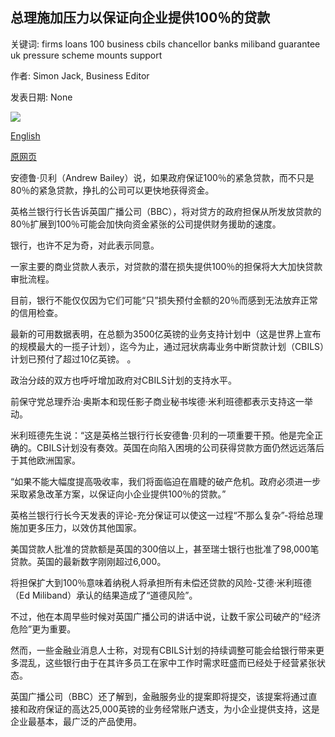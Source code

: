## 总理施加压力以保证向企业提供100％的贷款

关键词: firms loans 100 business cbils chancellor banks miliband guarantee uk pressure scheme mounts support

作者: Simon Jack, Business Editor

发表日期: None

![](https://ichef.bbci.co.uk/news/1024/branded_news/F087/production/_110257516_gettyimages-1166058049.jpg)

[English](Pressure%20mounts%20on%20Chancellor%20to%20guarantee%20100%25%20of%20loans%20to%20firms.md)

[原网页](https://www.bbc.com/news/business-52331445)

安德鲁·贝利（Andrew Bailey）说，如果政府保证100％的紧急贷款，而不只是80％的紧急贷款，挣扎的公司可以更快地获得资金。

英格兰银行行长告诉英国广播公司（BBC），将对贷方的政府担保从所发放贷款的80％扩展到100％可能会加快向资金紧张的公司提供财务援助的速度。

银行，也许不足为奇，对此表示同意。

一家主要的商业贷款人表示，对贷款的潜在损失提供100％的担保将大大加快贷款审批流程。

目前，银行不能仅仅因为它们可能“只”损失预付金额的20％而感到无法放弃正常的信用检查。

最新的可用数据表明，在总额为3500亿英镑的业务支持计划中（这是世界上宣布的规模最大的一揽子计划），迄今为止，通过冠状病毒业务中断贷款计划（CBILS）计划已预付了超过10亿英镑。 。

政治分歧的双方也呼吁增加政府对CBILS计划的支持水平。

前保守党总理乔治·奥斯本和现任影子商业秘书埃德·米利班德都表示支持这一举动。

米利班德先生说：“这是英格兰银行行长安德鲁·贝利的一项重要干预。他是完全正确的。CBILS计划没有奏效。英国在向陷入困境的公司获得贷款方面仍然远远落后于其他欧洲国家。

“如果不能大幅度提高吸收率，我们将面临迫在眉睫的破产危机。政府必须进一步采取紧急改革方案，以保证向小企业提供100％的贷款。”

英格兰银行行长今天发表的评论-充分保证可以使这一过程“不那么复杂”-将给总理施加更多压力，以效仿其他国家。

美国贷款人批准的贷款额是英国的300倍以上，甚至瑞士银行也批准了98,000笔贷款。英国的最新数字刚刚超过6,000。

将担保扩大到100％意味着纳税人将承担所有未偿还贷款的风险-艾德·米利班德（Ed Miliband）承认的结果造成了“道德风险”。

不过，他在本周早些时候对英国广播公司的讲话中说，让数千家公司破产的“经济危险”更为重要。

然而，一些金融业消息人士称，对现有CBILS计划的持续调整可能会给银行带来更多混乱，这些银行由于在其许多员工在家中工作时需求旺盛而已经处于经营紧张状态。

英国广播公司（BBC）还了解到，金融服务业的提案即将提交，该提案将通过直接和政府保证的高达25,000英镑的业务经常账户透支，为小企业提供支持，这是企业最基本，最广泛的产品使用。